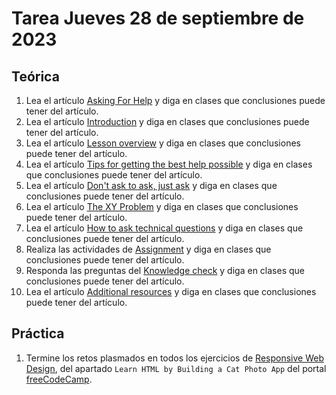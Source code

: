 # Tarea Jueves 28 de septiembre de 2023

## Teórica

1. Lea el artículo [Asking For Help](https://www.theodinproject.com/lessons/foundations-asking-for-help#additional-resources) y diga en clases que conclusiones puede tener del artículo.
2. Lea el artículo [Introduction](https://www.theodinproject.com/lessons/foundations-asking-for-help#introduction) y diga en clases que conclusiones puede tener del artículo.
3. Lea el artículo [Lesson overview](https://www.theodinproject.com/lessons/foundations-asking-for-help#lesson-overview) y diga en clases que conclusiones puede tener del artículo.
4. Lea el artículo [Tips for getting the best help possible](https://www.theodinproject.com/lessons/foundations-asking-for-help#tips-for-getting-the-best-help-possible) y diga en clases que conclusiones puede tener del artículo.
5. Lea el artículo [Don't ask to ask, just ask](https://dontasktoask.com/) y diga en clases que conclusiones puede tener del artículo.
6. Lea el artículo [The XY Problem](https://xyproblem.info/) y diga en clases que conclusiones puede tener del artículo.
7. Lea el artículo [How to ask technical questions](https://www.theodinproject.com/guides/community/how_to_ask) y diga en clases que conclusiones puede tener del artículo.
8. Realiza las actividades de [Assignment](https://www.theodinproject.com/lessons/foundations-asking-for-help#assignment) y diga en clases que conclusiones puede tener del artículo.
9. Responda las preguntas del [Knowledge check](https://www.theodinproject.com/lessons/foundations-asking-for-help#knowledge-check) y diga en clases que conclusiones puede tener del artículo.
10. Lea el artículo [Additional resources](https://www.theodinproject.com/lessons/foundations-asking-for-help#additional-resources) y diga en clases que conclusiones puede tener del artículo.


## Práctica

1. Termine los retos plasmados en todos los ejercicios de [Responsive Web Design](https://www.freecodecamp.org/learn/2022/responsive-web-design/), del apartado `Learn HTML by Building a Cat Photo App` del portal [freeCodeCamp](https://www.freecodecamp.org/learn/).
